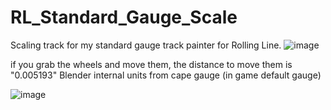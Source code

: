 # RL_Standard_Gauge_Scale
Scaling track for my standard gauge track painter for Rolling Line.
![image](https://github.com/Space214/RL_Standard_Gauge_Scale/assets/72423867/9b439666-6339-47f2-95fd-07557dd19455)

if you grab the wheels and move them, the distance to move them is "0.005193" Blender internal units from cape gauge (in game default gauge)

![image](https://github.com/Space214/RL_Standard_Gauge_Scale/assets/72423867/b917cd76-b795-490c-b731-3669cd15804b)
